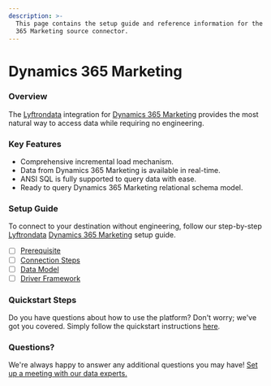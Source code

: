 ```yaml
---
description: >-
  This page contains the setup guide and reference information for the Dynamics
  365 Marketing source connector.
---
```


# Dynamics 365 Marketing

### Overview

The [Lyftrondata](https://www.lyftrondata.com/) integration for [Dynamics 365 Marketing](None/) provides the most natural way to access data while requiring no engineering.

### Key Features

* Comprehensive incremental load mechanism.
* Data from Dynamics 365 Marketing is available in real-time.
* ANSI SQL is fully supported to query data with ease.
* Ready to query Dynamics 365 Marketing relational schema model.

### Setup Guide

To connect to your destination without engineering, follow our step-by-step [Lyftrondata](https://www.lyftrondata.com/) [Dynamics 365 Marketing](None/) setup guide.

* [ ] [Prerequisite](prerequisite.md)
* [ ] [Connection Steps](connection-steps.md)
* [ ] [Data Model](data-model/erd.md)
* [ ] [Driver Framework](driver-framework/)

### Quickstart Steps

Do you have questions about how to use the platform? Don't worry; we've got you covered. Simply follow the quickstart instructions [here](../../).

### Questions? <a href="#questions" id="questions"></a>

We're always happy to answer any additional questions you may have! [Set up a meeting with our data experts.](https://www.lyftrondata.com/book-a-meeting/)
